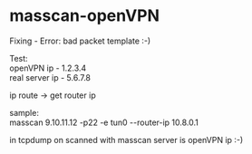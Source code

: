 # masscan-openVPN
Fixing - Error: bad packet template :-)

Test:  
openVPN ip - 1.2.3.4  
real server ip - 5.6.7.8  
  
ip route -> get router ip  
  
sample:  
masscan 9.10.11.12 -p22 -e tun0 --router-ip 10.8.0.1
  
in tcpdump on scanned with masscan server is openVPN ip :-)

